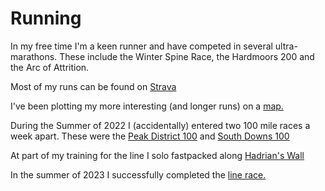 # Running

In my free time I'm a keen runner and have competed in several ultra-marathons. These include the Winter Spine Race,  the Hardmoors 200 and the Arc of Attrition.

Most of my runs can be found on [Strava](https://www.strava.com/athletes/6352224)

I've been plotting my more interesting (and longer runs) on a [map.](/running/index.html)

During the Summer of 2022 I (accidentally) entered two 100 mile races a week apart. These were the [Peak District 100](/target_files/peak_district_100.html) and [South Downs 100](/target_files/south_downs_100.html)

At part of my training for the line I solo fastpacked along [Hadrian's Wall](/target_files/hadrians_wall.html)

In the summer of 2023 I successfully completed the [line race.](/TheLine.pdf)